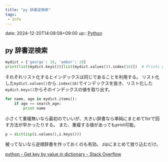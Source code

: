 ```yaml
---
title: "py 辞書逆検索"
tags:
 - Info
---
```


date: 2024-12-20T14:08:08+09:00
up:: [Python](../Bar/Program/Python.md)

## py 辞書逆検索
```python
mydict = {'george': 16, 'amber': 19}
print(list(mydict.keys())[list(mydict.values()).index(16)])  # Prints george
```

それぞれリスト化するとインデックスは同じであることを利用する。
リスト化した`mydict.values()`から`.index(16)`でインデックスを抜き、リスト化した`mydict.keys()`からそのインデックスの値を取り出す。

```python
for name, age in mydict.items():
    if age == search_age:
        print name
```

小さくて重複無いなら最初のでいいが、大きい辞書なら単純にまとめてforで回す方法が早かったりする。
また、重複する値があってもprint可能。

```python
p = dict(zip(i.values(),i.keys()))
```

被ってないなら逆順辞書を作っておくのも有効。
zipにまとめて放り込むだけ。



[python - Get key by value in dictionary - Stack Overflow](https://stackoverflow.com/questions/8023306/get-key-by-value-in-dictionary/13149770#13149770)